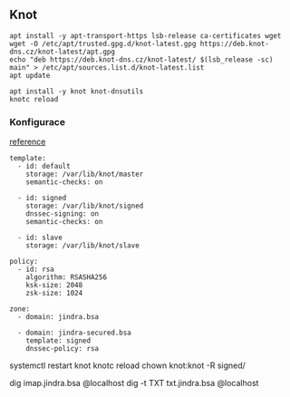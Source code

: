 ## Knot

```
apt install -y apt-transport-https lsb-release ca-certificates wget
wget -O /etc/apt/trusted.gpg.d/knot-latest.gpg https://deb.knot-dns.cz/knot-latest/apt.gpg
echo "deb https://deb.knot-dns.cz/knot-latest/ $(lsb_release -sc) main" > /etc/apt/sources.list.d/knot-latest.list
apt update

apt install -y knot knot-dnsutils
knotc reload
```

### Konfigurace

[reference](https://www.knot-dns.cz/docs/2.6/html/configuration.html)

```
template:
  - id: default
    storage: /var/lib/knot/master
    semantic-checks: on

  - id: signed
    storage: /var/lib/knot/signed
    dnssec-signing: on
    semantic-checks: on

  - id: slave
    storage: /var/lib/knot/slave

policy:
  - id: rsa
    algorithm: RSASHA256
    ksk-size: 2048
    zsk-size: 1024

zone:
  - domain: jindra.bsa

  - domain: jindra-secured.bsa
    template: signed
    dnssec-policy: rsa

```


systemctl restart knot
knotc reload
chown knot:knot -R signed/

dig imap.jindra.bsa @localhost
dig -t TXT txt.jindra.bsa @localhost
